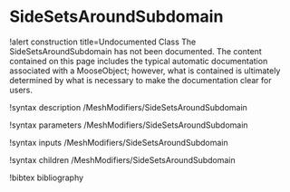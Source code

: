 <!-- MOOSE Documentation Stub: Remove this when content is added. -->

# SideSetsAroundSubdomain

!alert construction title=Undocumented Class
The SideSetsAroundSubdomain has not been documented. The content contained on this page includes the
typical automatic documentation associated with a MooseObject; however, what is contained is
ultimately determined by what is necessary to make the documentation clear for users.

!syntax description /MeshModifiers/SideSetsAroundSubdomain

!syntax parameters /MeshModifiers/SideSetsAroundSubdomain

!syntax inputs /MeshModifiers/SideSetsAroundSubdomain

!syntax children /MeshModifiers/SideSetsAroundSubdomain

!bibtex bibliography
